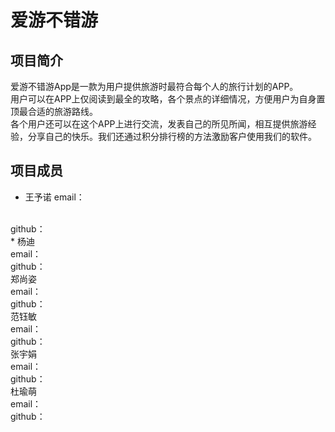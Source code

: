 爱游不错游
===
项目简介
-------
爱游不错游App是一款为用户提供旅游时最符合每个人的旅行计划的APP。
<br>
用户可以在APP上仅阅读到最全的攻略，各个景点的详细情况，方便用户为自身置顶最合适的旅游路线。
<br>
各个用户还可以在这个APP上进行交流，发表自己的所见所闻，相互提供旅游经验，分享自己的快乐。我们还通过积分排行榜的方法激励客户使用我们的软件。

项目成员
-------
* 王予诺
 email：
 <br>
 github：
 <br>
* 杨迪
<br>
  email：
 <br>
 github：
 <br>
郑尚姿
<br>
email：
 <br>
 github：
 <br>
范钰敏
<br>
 email：
 <br>
 github：
 <br>
张宇娟
<br>
 email：
 <br>
 github：
 <br>
杜瑜萌
<br>
 email：
 <br>
github：
